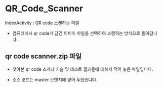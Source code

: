 # QR_Code_Scanner
IndexActivity : QR code 스캔하는 파일
- 컴퓨터에서 qr code가 담긴 이미지 파일을 선택하여 스캔하는 방식으로 돌아갑니다.

## qr code scanner.zip 파일
- 찾아본 qr code 스캐너 기술 및 테스트 결과들에 대해서 적어 놓은 파일입니다.

- 소스 코드는 master 브랜치에 넣어 두었습니다.
